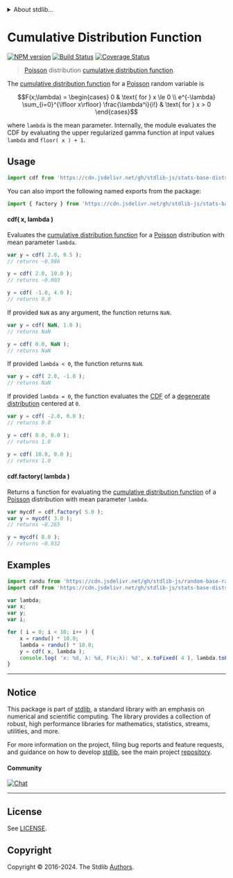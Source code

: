 <!--

@license Apache-2.0

Copyright (c) 2018 The Stdlib Authors.

Licensed under the Apache License, Version 2.0 (the "License");
you may not use this file except in compliance with the License.
You may obtain a copy of the License at

   http://www.apache.org/licenses/LICENSE-2.0

Unless required by applicable law or agreed to in writing, software
distributed under the License is distributed on an "AS IS" BASIS,
WITHOUT WARRANTIES OR CONDITIONS OF ANY KIND, either express or implied.
See the License for the specific language governing permissions and
limitations under the License.

-->


<details>
  <summary>
    About stdlib...
  </summary>
  <p>We believe in a future in which the web is a preferred environment for numerical computation. To help realize this future, we've built stdlib. stdlib is a standard library, with an emphasis on numerical and scientific computation, written in JavaScript (and C) for execution in browsers and in Node.js.</p>
  <p>The library is fully decomposable, being architected in such a way that you can swap out and mix and match APIs and functionality to cater to your exact preferences and use cases.</p>
  <p>When you use stdlib, you can be absolutely certain that you are using the most thorough, rigorous, well-written, studied, documented, tested, measured, and high-quality code out there.</p>
  <p>To join us in bringing numerical computing to the web, get started by checking us out on <a href="https://github.com/stdlib-js/stdlib">GitHub</a>, and please consider <a href="https://opencollective.com/stdlib">financially supporting stdlib</a>. We greatly appreciate your continued support!</p>
</details>

# Cumulative Distribution Function

[![NPM version][npm-image]][npm-url] [![Build Status][test-image]][test-url] [![Coverage Status][coverage-image]][coverage-url] <!-- [![dependencies][dependencies-image]][dependencies-url] -->

> [Poisson][poisson-distribution] distribution [cumulative distribution function][cdf].

<section class="intro">

The [cumulative distribution function][cdf] for a [Poisson][poisson-distribution] random variable is

<!-- <equation class="equation" label="eq:poisson_cdf" align="center" raw="F(x;\lambda) = \begin{cases} 0 & \text{ for } x \le 0 \\ e^{-\lambda} \sum_{i=0}^{\lfloor x\rfloor} \frac{\lambda^i}{i!} & \text{ for } x > 0 \end{cases}" alt="Cumulative distribution function for a Poisson distribution."> -->

```math
F(x;\lambda) = \begin{cases} 0 & \text{ for } x \le 0 \\ e^{-\lambda} \sum_{i=0}^{\lfloor x\rfloor} \frac{\lambda^i}{i!} & \text{ for } x > 0 \end{cases}
```

<!-- <div class="equation" align="center" data-raw-text="F(x;\lambda) = \begin{cases} 0 &amp; \text{ for } x \le 0 \\ e^{-\lambda} \sum_{i=0}^{\lfloor x\rfloor} \frac{\lambda^i}{i!} &amp; \text{ for } x &gt; 0 \end{cases}" data-equation="eq:poisson_cdf">
    <img src="https://cdn.jsdelivr.net/gh/stdlib-js/stdlib@51534079fef45e990850102147e8945fb023d1d0/lib/node_modules/@stdlib/stats/base/dists/poisson/cdf/docs/img/equation_poisson_cdf.svg" alt="Cumulative distribution function for a Poisson distribution.">
    <br>
</div> -->

<!-- </equation> -->

where `lambda` is the mean parameter. Internally, the module evaluates the CDF by evaluating the upper regularized gamma function at input values `lambda` and `floor( x ) + 1`.

</section>

<!-- /.intro -->



<section class="usage">

## Usage

```javascript
import cdf from 'https://cdn.jsdelivr.net/gh/stdlib-js/stats-base-dists-poisson-cdf@deno/mod.js';
```

You can also import the following named exports from the package:

```javascript
import { factory } from 'https://cdn.jsdelivr.net/gh/stdlib-js/stats-base-dists-poisson-cdf@deno/mod.js';
```

#### cdf( x, lambda )

Evaluates the [cumulative distribution function][cdf] for a [Poisson][poisson-distribution] distribution with mean parameter `lambda`.

```javascript
var y = cdf( 2.0, 0.5 );
// returns ~0.986

y = cdf( 2.0, 10.0 );
// returns ~0.003

y = cdf( -1.0, 4.0 );
// returns 0.0
```

If provided `NaN` as any argument, the function returns `NaN`.

```javascript
var y = cdf( NaN, 1.0 );
// returns NaN

y = cdf( 0.0, NaN );
// returns NaN
```

If provided `lambda < 0`, the function returns `NaN`.

```javascript
var y = cdf( 2.0, -1.0 );
// returns NaN
```

If provided `lambda = 0`, the function evaluates the [CDF][cdf] of a [degenerate distribution][degenerate-distribution] centered at `0`.

```javascript
var y = cdf( -2.0, 0.0 );
// returns 0.0

y = cdf( 0.0, 0.0 );
// returns 1.0

y = cdf( 10.0, 0.0 );
// returns 1.0
```

#### cdf.factory( lambda )

Returns a function for evaluating the [cumulative distribution function][cdf] of a [Poisson][poisson-distribution] distribution with mean parameter `lambda`.

```javascript
var mycdf = cdf.factory( 5.0 );
var y = mycdf( 3.0 );
// returns ~0.265

y = mycdf( 8.0 );
// returns ~0.932
```

</section>

<!-- /.usage -->

<section class="examples">

## Examples

<!-- eslint no-undef: "error" -->

```javascript
import randu from 'https://cdn.jsdelivr.net/gh/stdlib-js/random-base-randu@deno/mod.js';
import cdf from 'https://cdn.jsdelivr.net/gh/stdlib-js/stats-base-dists-poisson-cdf@deno/mod.js';

var lambda;
var x;
var y;
var i;

for ( i = 0; i < 10; i++ ) {
    x = randu() * 10.0;
    lambda = randu() * 10.0;
    y = cdf( x, lambda );
    console.log( 'x: %d, λ: %d, F(x;λ): %d', x.toFixed( 4 ), lambda.toFixed( 4 ), y.toFixed( 4 ) );
}
```

</section>

<!-- /.examples -->

<!-- Section for related `stdlib` packages. Do not manually edit this section, as it is automatically populated. -->

<section class="related">

</section>

<!-- /.related -->

<!-- Section for all links. Make sure to keep an empty line after the `section` element and another before the `/section` close. -->


<section class="main-repo" >

* * *

## Notice

This package is part of [stdlib][stdlib], a standard library with an emphasis on numerical and scientific computing. The library provides a collection of robust, high performance libraries for mathematics, statistics, streams, utilities, and more.

For more information on the project, filing bug reports and feature requests, and guidance on how to develop [stdlib][stdlib], see the main project [repository][stdlib].

#### Community

[![Chat][chat-image]][chat-url]

---

## License

See [LICENSE][stdlib-license].


## Copyright

Copyright &copy; 2016-2024. The Stdlib [Authors][stdlib-authors].

</section>

<!-- /.stdlib -->

<!-- Section for all links. Make sure to keep an empty line after the `section` element and another before the `/section` close. -->

<section class="links">

[npm-image]: http://img.shields.io/npm/v/@stdlib/stats-base-dists-poisson-cdf.svg
[npm-url]: https://npmjs.org/package/@stdlib/stats-base-dists-poisson-cdf

[test-image]: https://github.com/stdlib-js/stats-base-dists-poisson-cdf/actions/workflows/test.yml/badge.svg?branch=v0.2.1
[test-url]: https://github.com/stdlib-js/stats-base-dists-poisson-cdf/actions/workflows/test.yml?query=branch:v0.2.1

[coverage-image]: https://img.shields.io/codecov/c/github/stdlib-js/stats-base-dists-poisson-cdf/main.svg
[coverage-url]: https://codecov.io/github/stdlib-js/stats-base-dists-poisson-cdf?branch=main

<!--

[dependencies-image]: https://img.shields.io/david/stdlib-js/stats-base-dists-poisson-cdf.svg
[dependencies-url]: https://david-dm.org/stdlib-js/stats-base-dists-poisson-cdf/main

-->

[chat-image]: https://img.shields.io/gitter/room/stdlib-js/stdlib.svg
[chat-url]: https://app.gitter.im/#/room/#stdlib-js_stdlib:gitter.im

[stdlib]: https://github.com/stdlib-js/stdlib

[stdlib-authors]: https://github.com/stdlib-js/stdlib/graphs/contributors

[umd]: https://github.com/umdjs/umd
[es-module]: https://developer.mozilla.org/en-US/docs/Web/JavaScript/Guide/Modules

[deno-url]: https://github.com/stdlib-js/stats-base-dists-poisson-cdf/tree/deno
[deno-readme]: https://github.com/stdlib-js/stats-base-dists-poisson-cdf/blob/deno/README.md
[umd-url]: https://github.com/stdlib-js/stats-base-dists-poisson-cdf/tree/umd
[umd-readme]: https://github.com/stdlib-js/stats-base-dists-poisson-cdf/blob/umd/README.md
[esm-url]: https://github.com/stdlib-js/stats-base-dists-poisson-cdf/tree/esm
[esm-readme]: https://github.com/stdlib-js/stats-base-dists-poisson-cdf/blob/esm/README.md
[branches-url]: https://github.com/stdlib-js/stats-base-dists-poisson-cdf/blob/main/branches.md

[stdlib-license]: https://raw.githubusercontent.com/stdlib-js/stats-base-dists-poisson-cdf/main/LICENSE

[cdf]: https://en.wikipedia.org/wiki/Cumulative_distribution_function

[degenerate-distribution]: https://en.wikipedia.org/wiki/Degenerate_distribution

[poisson-distribution]: https://en.wikipedia.org/wiki/Poisson_distribution

</section>

<!-- /.links -->
